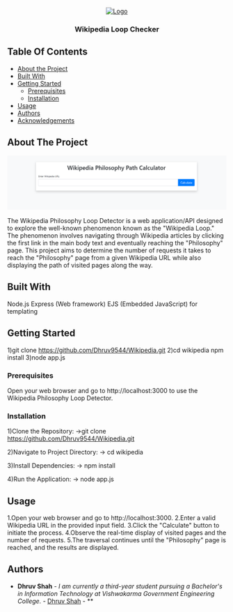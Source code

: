 <br/>
<p align="center">
  <a href="https://github.com/Dhruv9544/Wikipedia">
    <img src="images/logo.png" alt="Logo" width="80" height="80">
  </a>

  <h3 align="center">Wikipedia Loop Checker</h3>

</p>



## Table Of Contents

* [About the Project](#about-the-project)
* [Built With](#built-with)
* [Getting Started](#getting-started)
  * [Prerequisites](#prerequisites)
  * [Installation](#installation)
* [Usage](#usage)
* [Authors](#authors)
* [Acknowledgements](#acknowledgements)

## About The Project

![Screen Shot](public/Wikipedia(1).png)

The Wikipedia Philosophy Loop Detector is a web application/API designed to explore the well-known phenomenon known as the "Wikipedia Loop." The phenomenon involves navigating through Wikipedia articles by clicking the first link in the main body text and eventually reaching the "Philosophy" page. This project aims to determine the number of requests it takes to reach the "Philosophy" page from a given Wikipedia URL while also displaying the path of visited pages along the way.

## Built With

Node.js
Express (Web framework)
EJS (Embedded JavaScript) for templating

## Getting Started

1)git clone https://github.com/Dhruv9544/Wikipedia.git
2)cd wikipedia
   npm install
3)node app.js

### Prerequisites

Open your web browser and go to http://localhost:3000 to use the Wikipedia Philosophy Loop Detector.

### Installation


1)Clone the Repository:
 ->git clone https://github.com/Dhruv9544/Wikipedia.git

2)Navigate to Project Directory:
  -> cd wikipedia

3)Install Dependencies:
   -> npm install

4)Run the Application:
 -> node app.js

## Usage

1.Open your web browser and go to http://localhost:3000.
2.Enter a valid Wikipedia URL in the provided input field.
3.Click the "Calculate" button to initiate the process.
4.Observe the real-time display of visited pages and the number of requests.
5.The traversal continues until the "Philosophy" page is reached, and the results are displayed.





## Authors

* **Dhruv Shah** - *I am currently a third-year student pursuing a Bachelor's in Information Technology at Vishwakarma Government Engineering College.* - [Dhruv Shah]() - **

